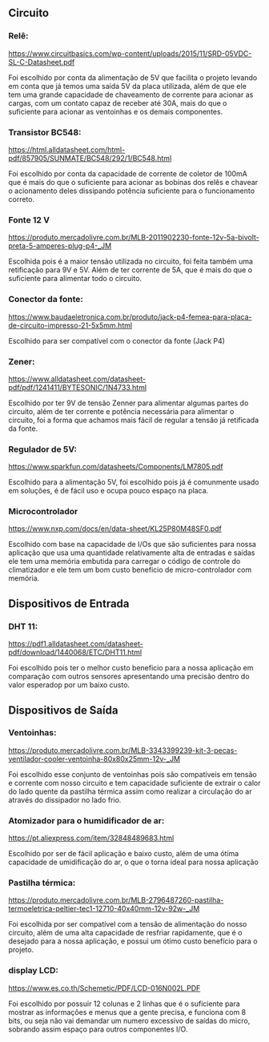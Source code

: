 ## Circuito

### Relê: 

https://www.circuitbasics.com/wp-content/uploads/2015/11/SRD-05VDC-SL-C-Datasheet.pdf 

Foi escolhido por conta da alimentação de 5V que facilita o projeto levando em conta que já temos uma saída 5V da placa utilizada, além de que ele tem uma grande capacidade de chaveamento de corrente para acionar as cargas, com um contato capaz de receber até 30A, mais do que o suficiente para acionar as ventoinhas e os demais componentes.

### Transistor BC548:

https://html.alldatasheet.com/html-pdf/857905/SUNMATE/BC548/292/1/BC548.html

Foi escolhido por conta da capacidade de corrente de coletor de 100mA que é mais do que o suficiente para acionar as bobinas dos relês e chavear o acionamento deles dissipando potência suficiente para o funcionamento correto.

### Fonte 12 V

https://produto.mercadolivre.com.br/MLB-2011902230-fonte-12v-5a-bivolt-preta-5-amperes-plug-p4-_JM

Escolhida pois é a maior tensão utilizada no circuito, foi feita também uma retificação para 9V e 5V. Além de ter corrente de 5A, que é mais do que o suficiente para alimentar todo o circuito.

### Conector da fonte:

https://www.baudaeletronica.com.br/produto/jack-p4-femea-para-placa-de-circuito-impresso-21-5x5mm.html

Escolhido para ser compatível com o conector da fonte (Jack P4)

### Zener:

https://www.alldatasheet.com/datasheet-pdf/pdf/1241411/BYTESONIC/1N4733.html

Escolhido por ter 9V de tensão Zenner para alimentar algumas partes do circuito, além de ter corrente e potência necessária para alimentar o circuito, foi a forma que achamos mais fácil de regular a tensão já retificada da fonte.

### Regulador de 5V:

https://www.sparkfun.com/datasheets/Components/LM7805.pdf

Escolhido para a alimentação 5V, foi escolhido pois já é comunmente usado em soluções, é de fácil uso e ocupa pouco espaço na placa.

### Microcontrolador

https://www.nxp.com/docs/en/data-sheet/KL25P80M48SF0.pdf

Escolhido com base na capacidade de I/Os que são suficientes para nossa aplicação que usa uma quantidade relativamente alta de entradas e saídas ele tem uma memória embutida para carregar o código de controle do climatizador e ele tem um bom custo beneficio de micro-controlador com memória.

## Dispositivos de Entrada

### DHT 11:

https://pdf1.alldatasheet.com/datasheet-pdf/download/1440068/ETC/DHT11.html 

Foi escolhido pois ter o melhor custo beneficio para a nossa aplicação em comparação com outros sensores apresentando uma precisão dentro do valor esperadop por um baixo custo.

## Dispositivos de Saída

### Ventoinhas:

https://produto.mercadolivre.com.br/MLB-3343399239-kit-3-pecas-ventilador-cooler-ventoinha-80x80x25mm-12v-_JM

Foi escolhido esse conjunto de ventoinhas pois são compatíveis em tensão e corrente com nosso circuito e tem capacidade suficiente de extrair o calor do lado quente da pastilha térmica assim como realizar a circulação do ar através do dissipador no lado frio.

### Atomizador para o humidificador de ar:

https://pt.aliexpress.com/item/32848489683.html

Escolhido por ser de fácil aplicação e baixo custo, além de uma ótima capacidade de umidificação do ar, o que o torna ideal para nossa aplicação

### Pastilha térmica:

https://produto.mercadolivre.com.br/MLB-2796487260-pastilha-termoeletrica-peltier-tec1-12710-40x40mm-12v-92w-_JM 

Foi escolhida por ser compatível com a tensão de alimentação do nosso circuito, além de uma alta capacidade de resfriar rapidamente, que é o desejado para a nossa aplicação, e possui um ótimo custo benefício para o projeto.

### display LCD:

https://www.es.co.th/Schemetic/PDF/LCD-016N002L.PDF 

Foi escolhido por possuir 12 colunas e 2 linhas que é o suficiente para mostrar as informações e menus que a gente precisa, e funciona com 8 bits, ou seja não vai demandar um numero excessivo de saídas do micro, sobrando assim espaço para outros componentes I/O.
